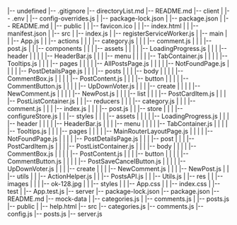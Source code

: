 |-- undefined
    |-- .gitignore
    |-- directoryList.md
    |-- README.md
    |-- client
    |   |-- .env
    |   |-- config-overrides.js
    |   |-- package-lock.json
    |   |-- package.json
    |   |-- README.md
    |   |-- public
    |   |   |-- favicon.ico
    |   |   |-- index.html
    |   |   |-- manifest.json
    |   |-- src
    |       |-- index.js
    |       |-- registerServiceWorker.js
    |       |-- main
    |       |   |-- App.js
    |       |   |-- actions
    |       |   |   |-- category.js
    |       |   |   |-- comment.js
    |       |   |   |-- post.js
    |       |   |-- components
    |       |   |   |-- assets
    |       |   |   |   |-- LoadingProgress.js
    |       |   |   |-- header
    |       |   |   |   |-- HeaderBar.js
    |       |   |   |-- menu
    |       |   |   |   |-- TabContainer.js
    |       |   |   |   |-- Tooltips.js
    |       |   |   |-- pages
    |       |   |   |   |-- AllPostsPage.js
    |       |   |   |   |-- NotFoundPage.js
    |       |   |   |   |-- PostDetailsPage.js
    |       |   |   |-- posts
    |       |   |       |-- body
    |       |   |       |   |-- CommentBox.js
    |       |   |       |   |-- PostContent.js
    |       |   |       |-- button
    |       |   |       |   |-- CommentButton.js
    |       |   |       |   |-- UpDownVoter.js
    |       |   |       |-- create
    |       |   |       |   |-- NewComment.js
    |       |   |       |   |-- NewPost.js
    |       |   |       |-- list
    |       |   |           |-- PostCardItem.js
    |       |   |           |-- PostListContainer.js
    |       |   |-- reducers
    |       |   |   |-- category.js
    |       |   |   |-- comment.js
    |       |   |   |-- index.js
    |       |   |   |-- post.js
    |       |   |-- store
    |       |   |   |-- configureStore.js
    |       |   |-- styles
    |       |   |   |-- assets
    |       |   |   |   |-- LoadingProgress.js
    |       |   |   |-- header
    |       |   |   |   |-- HeaderBar.js
    |       |   |   |-- menu
    |       |   |   |   |-- TabContainer.js
    |       |   |   |   |-- Tooltips.js
    |       |   |   |-- pages
    |       |   |   |   |-- MainRouterLayoutPage.js
    |       |   |   |   |-- NotFoundPage.js
    |       |   |   |   |-- PostDetailsPage.js
    |       |   |   |-- post
    |       |   |       |-- PostCardItem.js
    |       |   |       |-- PostListContainer.js
    |       |   |       |-- body
    |       |   |       |   |-- CommentBox.js
    |       |   |       |   |-- PostContent.js
    |       |   |       |-- button
    |       |   |       |   |-- CommentButton.js
    |       |   |       |   |-- PostSaveCancelButton.js
    |       |   |       |   |-- UpDownVoter.js
    |       |   |       |-- create
    |       |   |           |-- NewComment.js
    |       |   |           |-- NewPost.js
    |       |   |-- utils
    |       |       |-- ActionHelper.js
    |       |       |-- PostsAPI.js
    |       |       |-- Utils.js
    |       |-- res
    |       |   |-- images
    |       |   |   |-- ok-128.jpg
    |       |   |-- styles
    |       |       |-- App.css
    |       |       |-- index.css
    |       |-- test
    |           |-- App.test.js
    |-- server
        |-- package-lock.json
        |-- package.json
        |-- README.md
        |-- mock-data
        |   |-- categories.js
        |   |-- comments.js
        |   |-- posts.js
        |-- public
        |   |-- help.html
        |-- src
            |-- categories.js
            |-- comments.js
            |-- config.js
            |-- posts.js
            |-- server.js
